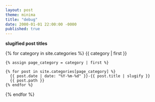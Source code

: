 ```yaml
---
layout: post
theme: minima
title: "debug"
date: 2000-01-01 22:00:00 -0000
published: true
---
```



**slugified post titles**

{% for category in site.categories %}
    {{ category | first }}

    {% assign page_category = category | first %}

    {% for post in site.categories[page_category] %}
      {{ post.date | date: "%Y-%m-%d" }}-{{ post.title | slugify }}
      {{ post.path }}
    {% endfor %}

{% endfor %}
